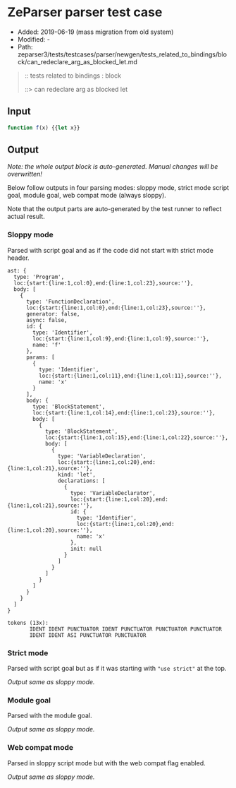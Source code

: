 # ZeParser parser test case

- Added: 2019-06-19 (mass migration from old system)
- Modified: -
- Path: zeparser3/tests/testcases/parser/newgen/tests_related_to_bindings/block/can_redeclare_arg_as_blocked_let.md

> :: tests related to bindings : block
>
> ::> can redeclare arg as blocked let

## Input

`````js
function f(x) {{let x}}
`````

## Output

_Note: the whole output block is auto-generated. Manual changes will be overwritten!_

Below follow outputs in four parsing modes: sloppy mode, strict mode script goal, module goal, web compat mode (always sloppy).

Note that the output parts are auto-generated by the test runner to reflect actual result.

### Sloppy mode

Parsed with script goal and as if the code did not start with strict mode header.

`````
ast: {
  type: 'Program',
  loc:{start:{line:1,col:0},end:{line:1,col:23},source:''},
  body: [
    {
      type: 'FunctionDeclaration',
      loc:{start:{line:1,col:0},end:{line:1,col:23},source:''},
      generator: false,
      async: false,
      id: {
        type: 'Identifier',
        loc:{start:{line:1,col:9},end:{line:1,col:9},source:''},
        name: 'f'
      },
      params: [
        {
          type: 'Identifier',
          loc:{start:{line:1,col:11},end:{line:1,col:11},source:''},
          name: 'x'
        }
      ],
      body: {
        type: 'BlockStatement',
        loc:{start:{line:1,col:14},end:{line:1,col:23},source:''},
        body: [
          {
            type: 'BlockStatement',
            loc:{start:{line:1,col:15},end:{line:1,col:22},source:''},
            body: [
              {
                type: 'VariableDeclaration',
                loc:{start:{line:1,col:20},end:{line:1,col:21},source:''},
                kind: 'let',
                declarations: [
                  {
                    type: 'VariableDeclarator',
                    loc:{start:{line:1,col:20},end:{line:1,col:21},source:''},
                    id: {
                      type: 'Identifier',
                      loc:{start:{line:1,col:20},end:{line:1,col:20},source:''},
                      name: 'x'
                    },
                    init: null
                  }
                ]
              }
            ]
          }
        ]
      }
    }
  ]
}

tokens (13x):
       IDENT IDENT PUNCTUATOR IDENT PUNCTUATOR PUNCTUATOR PUNCTUATOR
       IDENT IDENT ASI PUNCTUATOR PUNCTUATOR
`````

### Strict mode

Parsed with script goal but as if it was starting with `"use strict"` at the top.

_Output same as sloppy mode._

### Module goal

Parsed with the module goal.

_Output same as sloppy mode._

### Web compat mode

Parsed in sloppy script mode but with the web compat flag enabled.

_Output same as sloppy mode._
